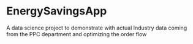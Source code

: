 # EnergySavingsApp
A data science project to demonstrate with actual Industry data coming from the PPC department and optimizing the order flow
